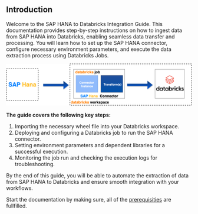## Introduction
Welcome to the SAP HANA to Databricks Integration Guide. This documentation provides step-by-step instructions on how to ingest data from SAP HANA into Databricks, enabling seamless data transfer and processing. You will learn how to set up the SAP HANA connector, configure necessary environment parameters, and execute the data extraction process using Databricks Jobs.

![Introduction Graphic](./images/introduction_graphic.png)
  

**The guide covers the following key steps:**
1. Importing the necessary wheel file into your Databricks workspace.
2. Deploying and configuring a Databricks job to run the SAP HANA connector.
3. Setting environment parameters and dependent libraries for a successful execution.
4. Monitoring the job run and checking the execution logs for troubleshooting.

By the end of this guide, you will be able to automate the extraction of data from SAP HANA to Databricks and ensure smooth integration with your workflows.

Start the documentation by making sure, all of the [prerequisities](./prerequisites.md) are fullfilled.

